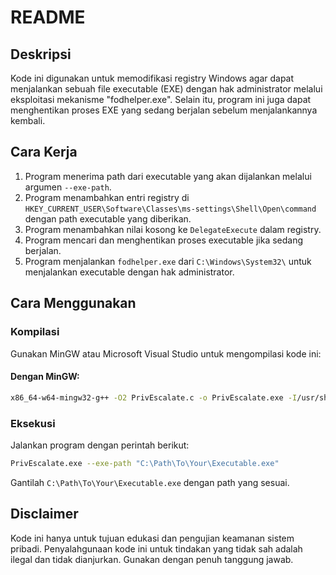 # README

## Deskripsi
Kode ini digunakan untuk memodifikasi registry Windows agar dapat menjalankan sebuah file executable (EXE) dengan hak administrator melalui eksploitasi mekanisme "fodhelper.exe". Selain itu, program ini juga dapat menghentikan proses EXE yang sedang berjalan sebelum menjalankannya kembali.

## Cara Kerja
1. Program menerima path dari executable yang akan dijalankan melalui argumen `--exe-path`.
2. Program menambahkan entri registry di `HKEY_CURRENT_USER\Software\Classes\ms-settings\Shell\Open\command` dengan path executable yang diberikan.
3. Program menambahkan nilai kosong ke `DelegateExecute` dalam registry.
4. Program mencari dan menghentikan proses executable jika sedang berjalan.
5. Program menjalankan `fodhelper.exe` dari `C:\Windows\System32\` untuk menjalankan executable dengan hak administrator.

## Cara Menggunakan
### Kompilasi
Gunakan MinGW atau Microsoft Visual Studio untuk mengompilasi kode ini:

#### Dengan MinGW:
```sh
x86_64-w64-mingw32-g++ -O2 PrivEscalate.c -o PrivEscalate.exe -I/usr/share/mingw-w64/include/ -s -ffunction-sections -fdata-sections -Wno-write-strings -fno-exceptions -fmerge-all-constants -static-libstdc++ -static-libgcc -fpermissive -lurlmon
```

### Eksekusi
Jalankan program dengan perintah berikut:
```sh
PrivEscalate.exe --exe-path "C:\Path\To\Your\Executable.exe"
```

Gantilah `C:\Path\To\Your\Executable.exe` dengan path yang sesuai.

## Disclaimer
Kode ini hanya untuk tujuan edukasi dan pengujian keamanan sistem pribadi. Penyalahgunaan kode ini untuk tindakan yang tidak sah adalah ilegal dan tidak dianjurkan. Gunakan dengan penuh tanggung jawab.

